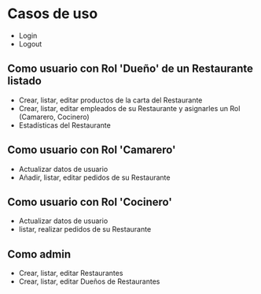 # Casos de uso
- Login
- Logout

## Como usuario con Rol 'Dueño' de un Restaurante listado
- Crear, listar, editar productos de la carta del Restaurante
- Crear, listar, editar empleados de su Restaurante y asignarles un Rol (Camarero, Cocinero)
- Estadísticas del Restaurante

## Como usuario con Rol 'Camarero'
- Actualizar datos de usuario
- Añadir, listar, editar pedidos de su Restaurante

## Como usuario con Rol 'Cocinero'
- Actualizar datos de usuario
- listar, realizar pedidos de su Restaurante

## Como admin
- Crear, listar, editar Restaurantes
- Crear, listar, editar Dueños de Restaurantes
